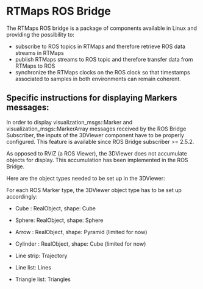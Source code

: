 # RTMaps ROS Bridge



The RTMaps ROS bridge is a package of components available in Linux and providing the possibility to:

- subscribe to ROS topics in RTMaps and therefore retrieve ROS data streams in RTMaps
- publish RTMaps streams to ROS topic and therefore transfer data from RTMaps to ROS
- synchronize the RTMaps clocks on the ROS clock so that timestamps associated to samples in both environments can remain coherent.


## Specific instructions for displaying Markers messages:

In order to display visualization_msgs::Marker and visualization_msgs::MarkerArray messages received by the ROS Bridge Subscriber, the inputs of the 3DViewer component have to be properly configured. This feature is available since ROS Bridge subscriber >= 2.5.2.

As opposed to RVIZ (a ROS Viewer), the 3DViewer does not accumulate objects for display. This accumulation has been implemented in the ROS Bridge.




Here are the object types needed to be set up in the 3DViewer:

For each ROS Marker type, the 3DViewer object type has to be set up accordingly:

- Cube : RealObject, shape: Cube

- Sphere: RealObject, shape: Sphere

- Arrow : RealObject, shape: Pyramid (limited for now)

- Cylinder : RealObject, shape: Cube (limited for now)

- Line strip: Trajectory

- Line list: Lines

- Triangle list: Triangles


